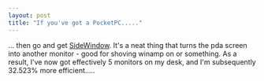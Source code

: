 ```yaml
---
layout: post
title: "If you've got a PocketPC....."
---
```

... then go and get [SideWindow][1]. It's a neat thing that turns the pda
screen into another monitor - good for shoving winamp on or something. As a
result, I've now got effectively 5 monitors on my desk, and I'm subsequently
32.523% more efficient.....

   [1]: http://www.pocketgear.com/software_detail.asp?id=18675
